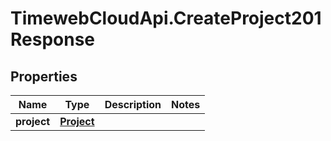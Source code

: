 # TimewebCloudApi.CreateProject201Response

## Properties

Name | Type | Description | Notes
------------ | ------------- | ------------- | -------------
**project** | [**Project**](Project.md) |  | 


